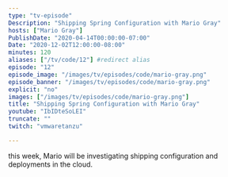 ```yaml
---
type: "tv-episode"
Description: "Shipping Spring Configuration with Mario Gray"
hosts: ["Mario Gray"]
PublishDate: "2020-04-14T00:00:00-07:00"
Date: "2020-12-02T12:00:00-08:00"
minutes: 120
aliases: ["/tv/code/12"] #redirect alias
episode: "12"
episode_image: "/images/tv/episodes/code/mario-gray.png"
episode_banner: "/images/tv/episodes/code/mario-gray.png"
explicit: "no"
images: ["/images/tv/episodes/code/mario-gray.png"]
title: "Shipping Spring Configuration with Mario Gray"
youtube: "IbIDteSoLEI"
truncate: ""
twitch: "vmwaretanzu"

---
```


this week, Mario will be investigating shipping configuration and deployments in the cloud.